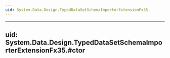 ```yaml
---
uid: System.Data.Design.TypedDataSetSchemaImporterExtensionFx35
---
```


---
uid: System.Data.Design.TypedDataSetSchemaImporterExtensionFx35.#ctor
---
